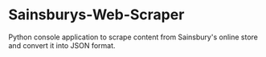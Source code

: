 # Sainsburys-Web-Scraper
Python console application to scrape content from Sainsbury's online store and convert it into JSON format.

